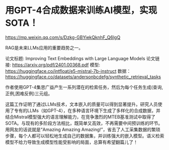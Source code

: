 
# 用GPT-4合成数据来训练AI模型，实现SOTA！

https://mp.weixin.qq.com/s/Dzkg-GBYiekQknhF_Q6lgQ

RAG是未来LLMs应用的重要趋势之一。

论文标题:
Improving Text Embeddings with Large Language Models
论文链接:
https://arxiv.org/pdf/2401.00368.pdf
模型:
https://huggingface.co/intfloat/e5-mistral-7b-instruct
数据：
https://huggingface.co/datasets/andersonbcdefg/synthetic_retrieval_tasks

作者使用GPT-4集思广益产生一系列潜在的检索任务，然后为每个任务生成(查询,正例,困难反例)三元组。

这篇工作证明了通过LLMs技术，文本嵌入的质量可以得到显著提升。研究人员使用了专有的LLMs（如GPT-4），在多种语言环境下生成了多样化的合成数据，并结合Mistral模型强大的语言理解能力，在竞争激烈的MTEB基准测试中取得了SOTA。与现有的多阶段方法相比，既简单又高效，不再需要中间预训练的环节。
用网友的话说就是“Amazing Amazing Amazing!”，省去了人工采集数据的繁琐步骤，每个人都可以轻松地生成自己的数据集，并训练强大的嵌入模型。语义检索模型不给力导致生成模型性能受影响的局面，总算有希望翻篇儿了！
